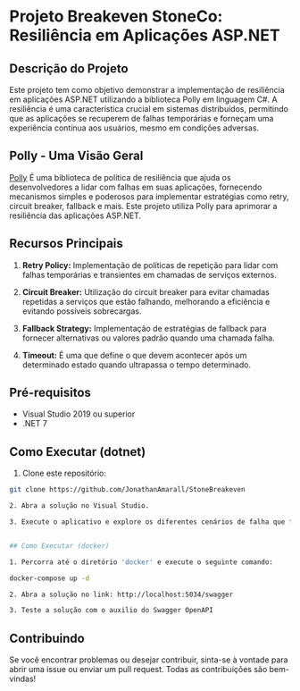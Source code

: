 # Projeto Breakeven StoneCo: Resiliência em Aplicações ASP.NET

## Descrição do Projeto

Este projeto tem como objetivo demonstrar a implementação de resiliência em aplicações ASP.NET utilizando a biblioteca Polly em linguagem C#. 
A resiliência é uma característica crucial em sistemas distribuídos, permitindo que as aplicações se recuperem de falhas temporárias e forneçam uma experiência contínua aos usuários, mesmo em condições adversas.

## Polly - Uma Visão Geral

[Polly](https://github.com/App-vNext/Polly) É uma biblioteca de política de resiliência que ajuda os desenvolvedores a lidar com falhas em suas aplicações, fornecendo mecanismos simples e poderosos para implementar estratégias como retry, circuit breaker, fallback e mais. Este projeto utiliza Polly para aprimorar a resiliência das aplicações ASP.NET.

## Recursos Principais

1. **Retry Policy:** Implementação de políticas de repetição para lidar com falhas temporárias e transientes em chamadas de serviços externos.

2. **Circuit Breaker:** Utilização do circuit breaker para evitar chamadas repetidas a serviços que estão falhando, melhorando a eficiência e evitando possíveis sobrecargas.

3. **Fallback Strategy:** Implementação de estratégias de fallback para fornecer alternativas ou valores padrão quando uma chamada falha.

4. **Timeout:** É uma que define o que devem acontecer após um determinado estado quando ultrapassa o tempo determinado.

## Pré-requisitos

- Visual Studio 2019 ou superior
- .NET 7


## Como Executar (dotnet)

1. Clone este repositório:

```bash
git clone https://github.com/JonathanAmarall/StoneBreakeven

2. Abra a solução no Visual Studio.

3. Execute o aplicativo e explore os diferentes cenários de falha que foram tratados usando Polly.


## Como Executar (docker)

1. Percorra até o diretório 'docker' e execute o seguinte comando:

docker-compose up -d

2. Abra a solução no link: http://localhost:5034/swagger

3. Teste a solução com o auxilio do Swagger OpenAPI

```

## Contribuindo

Se você encontrar problemas ou desejar contribuir, sinta-se à vontade para abrir uma issue ou enviar um pull request. Todas as contribuições são bem-vindas!
